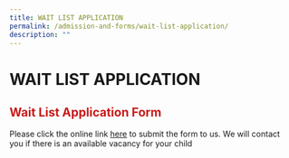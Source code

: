 ```yaml
---
title: WAIT LIST APPLICATION
permalink: /admission-and-forms/wait-list-application/
description: ""
---
```





# WAIT LIST APPLICATION
## <span style = "color: #c81b1b"> <b>Wait List Application Form</b> </span>

Please click the online link <a href="https://form.gov.sg/62f324557be87f0011081d09" target = "_blank">here</a> to submit the form to us. We will contact you if there is an available vacancy for your child